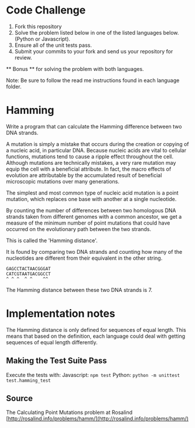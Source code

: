 # Code Challenge

1. Fork this repository
2. Solve the problem listed below in one of the listed languages below. (Python or Javascript).
3. Ensure all of the unit tests pass.
4. Submit your commits to your fork and send us your repository for review.

** Bonus ** for solving the problem with both languages.

Note: Be sure to follow the read me instructions found in each language folder.


# Hamming

Write a program that can calculate the Hamming difference between two DNA strands.

A mutation is simply a mistake that occurs during the creation or
copying of a nucleic acid, in particular DNA. Because nucleic acids are
vital to cellular functions, mutations tend to cause a ripple effect
throughout the cell. Although mutations are technically mistakes, a very
rare mutation may equip the cell with a beneficial attribute. In fact,
the macro effects of evolution are attributable by the accumulated
result of beneficial microscopic mutations over many generations.

The simplest and most common type of nucleic acid mutation is a point
mutation, which replaces one base with another at a single nucleotide.

By counting the number of differences between two homologous DNA strands
taken from different genomes with a common ancestor, we get a measure of
the minimum number of point mutations that could have occurred on the
evolutionary path between the two strands.

This is called the 'Hamming distance'.

It is found by comparing two DNA strands and counting how many of the
nucleotides are different from their equivalent in the other string.

    GAGCCTACTAACGGGAT
    CATCGTAATGACGGCCT
    ^ ^ ^  ^ ^    ^^

The Hamming distance between these two DNA strands is 7.

# Implementation notes

The Hamming distance is only defined for sequences of equal length. This means
that based on the definition, each language could deal with getting sequences
of equal length differently.


## Making the Test Suite Pass

Execute the tests with:
    Javascript: `npm test`
    Python: `python -m unittest test.hamming_test`

## Source

The Calculating Point Mutations problem at Rosalind [http://rosalind.info/problems/hamm/](http://rosalind.info/problems/hamm/)
